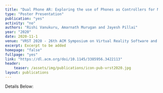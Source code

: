 ```yaml
---
title: "Dual Phone AR: Exploring the use of Phones as Controllers for Mobile Augmented Reality"
type: "Poster Presentation"
publication: "yes"
activity: "no"
authors: "Rishi Vanukuru, Amarnath Murugan and Jayesh Pillai"
year: "2020"
date: 2020-11-1
venue: "VRST 2020 - 26th ACM Symposium on Virtual Reality Software and Technology, Virtual (originally Ottawa, Canada)"
excerpt: Excerpt to be added
homepage: "false"
fullpage: "yes"
link: "https://dl.acm.org/doi/10.1145/3385956.3422113"
header:
    teaser: /assets/img/publications/icon-pub-vrst2020.jpg
layout: publications    
---
```


Details Below: